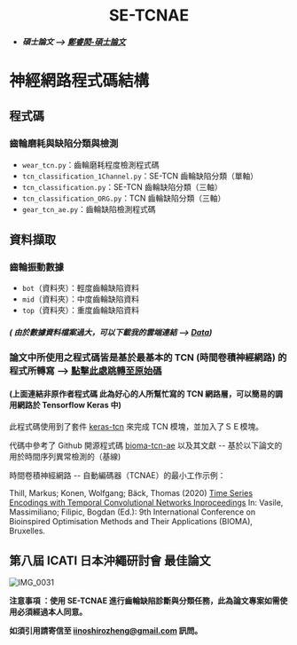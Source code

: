 <h1><center>SE-TCNAE</center></h1>



- ##### 碩士論文 --> [鄭睿閎-碩士論文](https://github.com/iinoshirozheng/gear-tcn-ae/blob/main/%E9%84%AD%E7%9D%BF%E9%96%8E_%E7%A2%A9%E5%A3%AB%E8%AB%96%E6%96%87.pdf)

# 神經網路程式碼結構

## 程式碼
### 齒輪磨耗與缺陷分類與檢測
- `wear_tcn.py`：齒輪磨耗程度檢測程式碼
- `tcn_classification_1Channel.py`：SE-TCN 齒輪缺陷分類（單軸）
- `tcn_classification.py`：SE-TCN 齒輪缺陷分類（三軸）
- `tcn_classification_ORG.py`：TCN 齒輪缺陷分類（三軸）
- `gear_tcn_ae.py`：齒輪缺陷檢測程式碼

## 資料擷取
### 齒輪振動數據
- `bot`（資料夾）：輕度齒輪缺陷資料
- `mid`（資料夾）：中度齒輪缺陷資料
- `top`（資料夾）：重度齒輪缺陷資料



##### ( 由於數據資料檔案過大，可以下載我的雲端連結 --> [Data](https://drive.google.com/drive/folders/1hqApdd6KRoPuIHYSnkE0VTesJOmIphD-?usp=sharing))

### 論文中所使用之程式碼皆是基於最基本的 TCN (時間卷積神經網路) 的程式所轉寫 --> [點擊此處跳轉至原始碼](https://github.com/philipperemy/keras-tcn)

#### (上面連結非原作者程式碼 此為好心的人所幫忙寫的 TCN 網路層，可以簡易的調用網路於 Tensorflow Keras 中)

此程式碼使用到了套件 [keras-tcn](https://github.com/philipperemy/keras-tcn) 來完成 TCN 模塊，並加入了ＳＥ模塊。 

代碼中參考了 Github 開源程式碼 [bioma-tcn-ae](https://github.com/MarkusThill/bioma-tcn-ae) 以及其文獻 -- 基於以下論文的用於時間序列異常檢測的（基線)  

時間卷積神經網路 -- 自動編碼器（TCNAE）的最小工作示例：

Thill, Markus; Konen, Wolfgang; Bäck, Thomas (2020)
[Time Series Encodings with Temporal Convolutional Networks Inproceedings](http://www.gm.fh-koeln.de/ciopwebpub/Thill20a.d/bioma2020-tcn.pdf)
In: Vasile, Massimiliano; Filipic, Bogdan (Ed.): 9th International Conference on Bioinspired Optimisation Methods and Their Applications (BIOMA), Bruxelles.

## 第八屆 ICATI 日本沖繩研討會 最佳論文
![IMG_0031](https://github.com/user-attachments/assets/20fe9d1a-6c33-4207-af70-805622296f8c)


**注意事項 ：使用 SE-TCNAE 進行齒輪缺陷診斷與分類任務，此為論文專案如需使用必須經過本人同意。**

**如須引用請寄信至 iinoshirozheng@gmail.com 訊問。**
